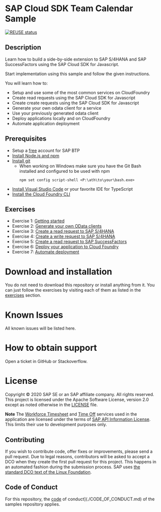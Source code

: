 # SAP Cloud SDK Team Calendar Sample

[![REUSE status](https://api.reuse.software/badge/github.com/SAP-samples/cloud-sdk-team-calendar)](https://api.reuse.software/info/github.com/SAP-samples/cloud-sdk-team-calendar)

## Description
Learn how to build a side-by-side extension to SAP S/4HANA and SAP SuccessFactors using the SAP Cloud SDK for Javascript.

Start implementation using this sample and follow the given instructions.

You will learn how to:
  * Setup and use some of the most common services on CloudFoundry
  * Create read requests using the SAP Cloud SDK for Javascript
  * Create create requests using the SAP Cloud SDK for Javascript
  * Generate your own odata client for a service
  * Use your previously generated odata client
  * Deploy applications locally and on CloudFoundry
  * Automate application deployment

## Prerequisites

* Setup a [free](https://developers.sap.com/tutorials/btp-cockpit-setup.html) account for SAP BTP
* [Install Node.js and npm](https://docs.npmjs.com/downloading-and-installing-node-js-and-npm)
* [Install git](https://git-scm.com/book/en/v2/Getting-Started-Installing-Git)
  * When working on Windows make sure you have the Git Bash installed and configured to be used with npm
    ```
    npm set config script-shell <P:\ath\to\your\bash.exe>
    ```
* [Install Visual Studio Code](https://code.visualstudio.com/download) or your favorite IDE for TypeScript
* [Install the Cloud Foundry CLI](https://docs.cloudfoundry.org/cf-cli/install-go-cli.html)

## Exercises

* Exercise 1: [Getting started](exercises/01-getting-started.md)
* Exercise 2: [Generate your own OData clients](exercises/02-generate-odata-clients.md)
* Exercise 3: [Create a read request to SAP S/4HANA](exercises/03-s4-read-request.md)
* Exercise 4: [Create a write request to SAP S/4HANA](exercises/04-s4-write-request.md)
* Exercise 5: [Create a read request to SAP SuccessFactors](exercises/05-sfsf-read-request.md)
* Exercise 6: [Deploy your application to Cloud Foundry](exercises/06-deploy-to-cf.md)
* Exercise 7: [Automate deployment](exercises/07-automate-deployment.md)

# Download and installation
You do not need to download this repository or install anything from it. You can just follow the exercises by visiting each of them as listed in the [exercises](#exercises) section.

# Known Issues
All known issues will be listed here.

# How to obtain support
Open a ticket in GitHub or Stackoverflow.

# License
Copyright © 2020 SAP SE or an SAP affiliate company. All rights reserved. This project is licensed under the Apache Software License, version 2.0 except as noted otherwise in the [LICENSE](./LICENSE) file.

**Note** The [Workforce Timesheet](https://api.sap.com/api/API_MANAGE_WORKFORCE_TIMESHEET/overview) and [Time Off](https://api.sap.com/api/ECTimeOff/overview) services used in the application are licensed under the terms of [SAP API Information License](./LICENSES/LicenseRef-API-Definition-File-License.txt). This limits their use to development purposes only.

## Contributing
If you wish to contribute code, offer fixes or improvements, please send a pull request.
Due to legal reasons, contributors will be asked to accept a DCO when they create the first pull request for this project.
This happens in an automated fashion during the submission process. SAP uses [the standard DCO text of the Linux Foundation](https://developercertificate.org/).

## Code of Conduct
For this repository, the [code](./CODE_OF_CONDUCT.md) of conduct](./CODE_OF_CONDUCT.md) of the samples repository applies.